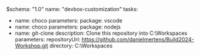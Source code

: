 $schema: "1.0"
name: "devbox-customization"
tasks:
  - name: choco
    parameters:
      package: vscode
  - name: choco
    parameters:
      package: nodejs
  - name: git-clone
    description: Clone this repository into C:\Workspaces
    parameters:
      repositoryUrl: https://github.com/danielmertens/Build2024-Workshop.git
      directory: C:\Workspaces